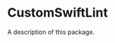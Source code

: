 <!--
 README.md

 This source file is part of the CustomProofread open source project.

 Copyright ©2018 the CustomProofread project contributors.

 Licensed under the GNU General Public Licence, Version 3.0.
 See http://www.gnu.org/licenses/ for licence information.
 -->

# CustomSwiftLint

A description of this package.
